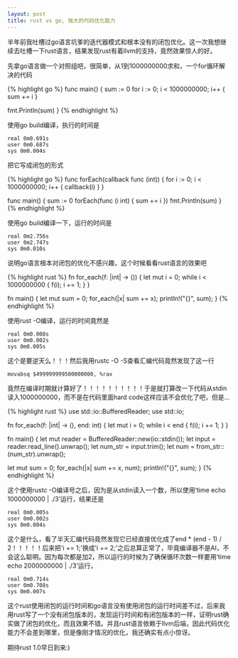 ```yaml
--- 
layout: post
title: rust vs go, 强大的代码优化能力
---
```


半年前我吐槽过go语言坑爹的迭代器模式和根本没有的闭包优化。这一次我想继续去吐槽一下rust语言，结果发现rust有着llvm的支持，竟然效果惊人的好。

先拿go语言做一个对照组吧，很简单，从1到1000000000求和，一个for循环解决的代码

{% highlight go %}
func main() {
  sum := 0
  for i := 0; i < 1000000000; i++ {
    sum += i
  }
  
  fmt.Println(sum)
}
{% endhighlight %}

使用go build编译，执行的时间是

    real 0m0.691s
    user 0m0.687s
    sys 0m0.004s

把它写成闭包的形式

{% highlight go %}
func forEach(callback func (int))  {
    for i := 0; i < 1000000000; i++ {
        callback(i)
    }
}

func main() {
    sum := 0
    forEach(func (i int) {
        sum += i
    })
    fmt.Println(sum)
}
{% endhighlight %}

使用go build编译一下，运行的时间是

    real 0m2.756s
    user 0m2.747s
    sys 0m0.010s

说明go语言根本对闭包的优化不感兴趣，这个时候看看rust语言的效果吧

{% highlight rust %}
fn for_each(f: |int| -> ()) {
  let mut i = 0;
  while i < 1000000000 {
    f(i);
    i += 1;
  }
}

fn main() {
  let mut sum = 0;
  for_each(|x| sum += x);
  println!("{}", sum);
}
{% endhighlight %}

使用rust -O编译，运行的时间竟然是

    real 0m0.008s
    user 0m0.002s
    sys 0m0.005s

这个是要逆天么！！！然后我用rustc -O -S查看汇编代码竟然发现了这一行

    movabsq $499999999500000000, %rax
    
竟然在编译时期就计算好了！！！！！！！！！！于是就打算改一下代码从stdin读入1000000000，而不是在代码里面hard code这样应该不会优化了吧，但是...

{% highlight rust %}
use std::io::BufferedReader;
use std::io;

fn for_each(f: |int| -> (), end: int) {
  let mut i = 0;
  while i < end {
    f(i);
    i += 1;
  }
}

fn main() {
  let mut reader = BufferedReader::new(io::stdin());
  let input = reader.read_line().unwrap();
  let num_str = input.trim();
  let num = from_str::<int>(num_str).unwrap();

  let mut sum = 0;
  for_each(|x| sum += x, num);
  println!("{}", sum);
}
{% endhighlight %}

这个使用rustc -O编译号之后，因为是从stdin读入一个数，所以使用‘time echo 1000000000 | ./3’运行，结果还是

    real 0m0.005s
    user 0m0.002s
    sys 0m0.004s
    
这个是什么，看了半天汇编代码竟然发现它已经直接优化成了end * (end - 1) / 2！！！！！后来把'i += 1;'换成'i += 2;'之后总算正常了，毕竟编译器不是AI，不会这么聪明。因为每次都是加2，所以运行的时候为了确保循环次数一样要用‘time echo 2000000000 | ./3’运行，

    real 0m0.714s
    user 0m0.708s
    sys 0m0.007s

这个rust使用闭包的运行时间和go语言没有使用闭包的运行时间差不过，后来我用rust写了一个没有闭包版本的，发现运行时间和有闭包版本的一样，证明rust确实做了闭包的优化，而且效果不错。并且rust语言依赖于llvm后端，因此代码优化能力不会差到哪里，但是像刚才情况的优化，我还确实有点小惊讶。

期待rust 1.0早日到来:)